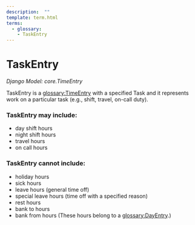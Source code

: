 ```yaml
---
description:  ""
template: term.html
terms:
  - glossary:
    - TaskEntry
---
```


# TaskEntry

_Django Model: core.TimeEntry_

TaskEntry is a <glossary:TimeEntry> with a specified Task and it represents work on a particular task (e.g., shift, travel, on-call duty).

### TaskEntry may include:
- day shift hours
- night shift hours
- travel hours
- on call hours

### TaskEntry **cannot** include:
- holiday hours
- sick hours
- leave hours (general time off)
- special leave hours (time off with a specified reason)
- rest hours
- bank to hours
- bank from hours
(These hours belong to a <glossary:DayEntry>.)
